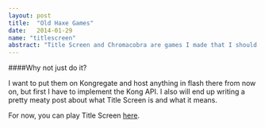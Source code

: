 ```yaml
---
layout: post
title:  "Old Haxe Games"
date:   2014-01-29
name: "titlescreen"
abstract: "Title Screen and Chromacobra are games I made that I should add entries to my portfolio for."
---
```


####Why not just do it?

I want to put them on Kongregate and host anything in flash there from now on, but first I have to implement the Kong API. I also will end up writing a pretty meaty post about what Title Screen is and what it means.

For now, you can play Title Screen [here](http://switchpulse.com/cool).
